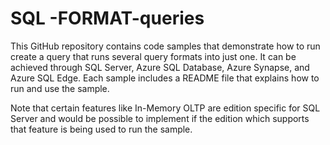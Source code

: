 # SQL -FORMAT-queries

This GitHub repository contains code samples that demonstrate how to run create a query that runs several query formats into just one.
It can be achieved through SQL Server, Azure SQL Database, Azure Synapse, and Azure SQL Edge.
Each sample includes a README file that explains how to run and use the sample.

Note that certain features like In-Memory OLTP are edition specific for SQL Server and would be possible to implement if the edition which supports that feature is being used to run the sample.
